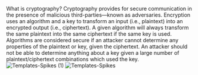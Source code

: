 What is cryptography?
Cryptography provides for secure communication in the presence of malicious third-parties—known as adversaries. 
Encryption uses an algorithm and a key to transform an input (i.e., plaintext) into an encrypted output (i.e., ciphertext). 
A given algorithm will always transform the same plaintext into the same ciphertext if the same key is used. 
Algorithms are considered secure if an attacker cannot determine any properties of the plaintext or key, given the ciphertext.
An attacker should not be able to determine anything about a key given a large number of plaintext/ciphertext combinations which used the key.
![Templates-Spikes (1)](https://github.com/HeyIamMarasiniAmrit/Blockchain-Cryptography/assets/101445427/f273312f-d5c3-4e62-abf4-062dc8bef8dd)
![Templates-Spikes](https://github.com/HeyIamMarasiniAmrit/Blockchain-Cryptography/assets/101445427/3b53bf25-7cb1-4841-8a5a-85002dcb8209)

